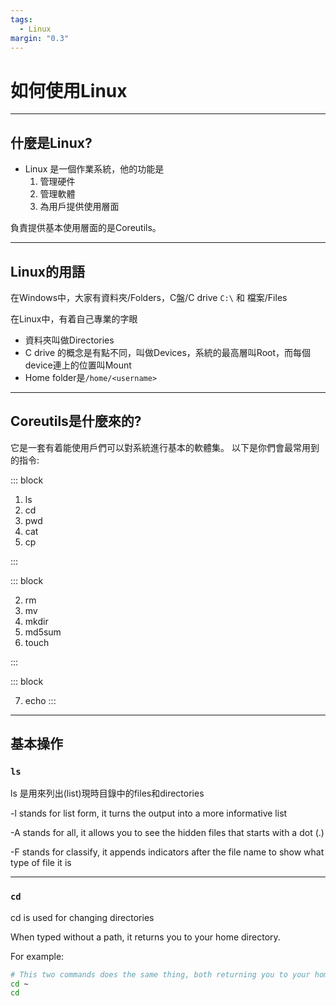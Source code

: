 ```yaml
---
tags:
  - Linux
margin: "0.3"
---
```


# 如何使用Linux

---

## 什麼是Linux?

- Linux 是一個作業系統，他的功能是
	1. 管理硬件
	2. 管理軟體
	3. 為用戶提供使用層面

負責提供基本使用層面的是Coreutils。

---

## Linux的用語

在Windows中，大家有資料夾/Folders，C盤/C drive `C:\` 和 檔案/Files

在Linux中，有着自己專業的字眼
- 資料夾叫做Directories
- C drive 的概念是有點不同，叫做Devices，系統的最高層叫Root，而每個device連上的位置叫Mount
- Home folder是`/home/<username>`

---

## Coreutils是什麼來的?

它是一套有着能使用戶們可以對系統進行基本的軟體集。
以下是你們會最常用到的指令:

<split  wrap="2">
::: block

1. ls
2. cd
3. pwd
4. cat
5. cp

:::

::: block

2. rm
3. mv
4. mkdir
5. md5sum
6. touch

:::

::: block

7. echo
:::

</split>

---

## 基本操作

### `ls`

ls 是用來列出(list)現時目錄中的files和directories

-l stands for list form, it turns the output into a more informative list

-A stands for all, it allows you to see the hidden files that starts with a dot (.)

-F stands for classify, it appends indicators after the file name to show what type of file it is

---

### `cd`

cd is used for changing directories

When typed without a path, it returns you to your home directory. 

For example:
```bash
# This two commands does the same thing, both returning you to your home directory
cd ~
cd


```